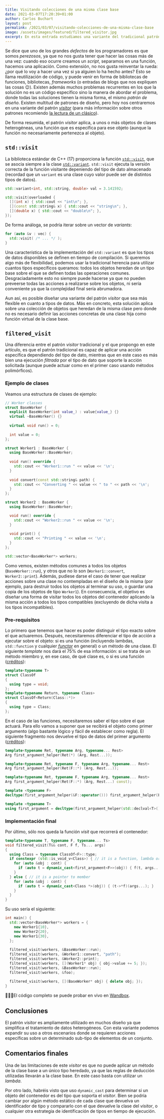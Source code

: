 ```yaml
---
title: Visitando colecciones de una misma clase base
date: 2021-03-07T17:20:39+01:00
author: Carlos Buchart
layout: post
permalink: /2021/03/07/visitando-colecciones-de-una-misma-clase-base
image: /assets/images/featured/filtered_visitor.jpg
excerpt: En esta entrada estudiamos una variante del tradicional patrón visitor, aplicado a colecciones de objetos pertenecientes a la misma jerarquía de clases.
---
```

Se dice que uno de los grandes _defectos_ de los programadores es que somos _perezosos_, ya que no nos gusta tener que hacer las cosas más de una vez: cuando eso ocurre creamos un _script_, separamos en una función, hacemos una aplicación. Como extensión, no nos gusta reinventar la rueda: ¿por qué lo voy a hacer una vez si ya alguien lo ha hecho antes? Esto se llama reutilización de código, y puede venir en forma de bibliotecas de funciones, bibliotecas, _frameworks_ (o entradas de blogs que nos expliquen las cosas 😉). Existen además muchos problemas recurrentes en los que la solución no es un código específico sino la manera de abordar el problema, donde todas las soluciones tienen la misma forma, el mismo _patrón de diseño_. Existen multitud de patrones de diseño, pero hoy nos centraremos en una variante del patrón [_visitor_](https://es.wikipedia.org/wiki/Visitor_(patr%C3%B3n_de_dise%C3%B1o)) (para más información sobre otros patrones recomiendo [la lectura de un clásico](https://www.amazon.es/Design-Patterns-Object-Oriented-professional-computing/dp/0201633612)).

De forma resumida, el patrón _visitor_ aplica, a unos o más objetos de clases heterogéneas, una función que es específica para ese objeto (aunque la función no necesariamente pertenezca al objeto).

## `std::visit`

La biblioteca estándar de C++ (17) proporciona la función [`std::visit`](https://en.cppreference.com/w/cpp/utility/variant/visit), que se asocia siempre a la clase [`std::variant`](https://en.cppreference.com/w/cpp/utility/variant). `std::visit` ejecuta la versión correcta de la función visitante depeniendo del tipo de dato almacenado (recordad que un `variant` es una clase cuyo valor puede ser de distintos tipos de datos).

```cpp
std::variant<int, std::string, double> val = 3.141592;

std::visit(overloaded {
  [](int x) { std::cout << "int\n"; },
  [](const std::string& x) { std::cout << "string\n"; },
  [](double x) { std::cout << "double\n"; },
});
```

De forma análoga, se podría iterar sobre un vector de _variants_:

```cpp
for (auto &v : vec) {
  std::visit( /* ... */ );
}
```

Una característica de la implementación del `std::variant` es que los tipos de datos disponibles se definen en tiempo de compilación. Si queremos algo más de flexibilidad, podemos usar la tradicional herencia para utilizar cuantos tipos específicos queramos: todos los objetos heredan de un tipo base sobre el que se definen todas las operaciones comunes. Desgraciadamente esto no siempre puede hacerse ya que no pueden preveerse todas las acciones a realizarse sobre los objetos, ni sería conveniente ya que la complejidad final sería abrumadora.

Aun así, es posible diseñar una variante del patrón _visitor_ que sea más flexible en cuanto a tipos de datos. Más en concreto, esta solución aplica sobre una colección de objetos que heredan de la misma clase pero donde no es necesario definir las acciones concretas de una clase hija como función virtual de la clase base.

## `filtered_visit`

Una diferencia entre el patrón _visitor_ tradicional y el que propongo en este artículo, es que el patrón tradicional es capaz de aplicar una acción específica dependiendo del tipo de dato, mientras que en este caso es más bien una ejecución _filtrada_ por el tipo de dato que soporte la acción solicitada (aunque puede actuar como en el primer caso usando métodos polimórficos).

### Ejemplo de clases

Veamos una estructura de clases de ejemplo:

```cpp
// Worker classes
struct BaseWorker {
  explicit BaseWorker(int value_) : value{value_} {}
  virtual ~BaseWorker() {}
  
  virtual void run() = 0;
  
  int value = 0;
};

struct Worker1 : BaseWorker {
  using BaseWorker::BaseWorker;
  
  void run() override {
    std::cout << "Worker1::run " << value << '\n';
  }
  
  void convert(const std::string& path) {
    std::cout << "Converting " << value << " to " << path << '\n';
  }
};

struct Worker2 : BaseWorker {
  using BaseWorker::BaseWorker;

  void run() override {
    std::cout << "Worker2::run " << value << '\n';
  }
  
  void print() {
    std::cout << "Printing " << value << '\n';
  }
};

std::vector<BaseWorker*> workers;
```

Como vemos, existen métodos comunes a todos los objetos (`BaseWorker::run`), y otros que no lo son (`Worker1::convert`, `Worker2::print`). Además, pudiese darse el caso de tener que realizar acciones sobre una clase no contempladas en el diseño de la misma (por ejemplo, para destruir todos los objetos al terminar su uso, o guardar una copia de los objetos de tipo `Worker1`). En consecuencia, el objetivo es diseñar una forma de visitar todos los objetos del contenedor aplicando la misma acción a todos los tipos compatibles (excluyendo de dicha visita a los tipos incompatibles).

### Pre-requisitos

Lo primero que tenemos que hacer es poder distinguir el tipo exacto sobre el que actuaremos. Después, necesitaremos diferenciar el tipo de acción a ejecutar sobre el objeto: si es una función (incluyendo lambdas, `std::function` y cualquier [_functor_](https://www.geeksforgeeks.org/functors-in-cpp/) en general) o un método de una clase. El siguiente _template_ nos dará el 75% de esa información: si se trata de un método miembro y, en ese caso, de qué clase es, o si es una función ([créditos](https://stackoverflow.com/q/42175294/1485885)):

```cpp
template<typename T>
struct ClassOf
{
  using type = void;
};
template<typename Return, typename Class>
struct ClassOf<Return(Class::*)>
{
  using type = Class;
};
```

En el caso de las funciones, necesitaremos saber el tipo sobre el que actuará. Para ello vamos a suponer que se recibirá el objeto como primer argumento (algo bastante lógico y fácil de establecer como regla). El siguiente fragmento nos devuelve el tipo de datos del primer argumento ([créditos](https://stackoverflow.com/q/6512019/1485885)):

```cpp
template<typename Ret, typename Arg, typename... Rest>
Arg first_argument_helper(Ret(*) (Arg, Rest...));

template<typename Ret, typename F, typename Arg, typename... Rest>
Arg first_argument_helper(Ret(F::*) (Arg, Rest...));

template<typename Ret, typename F, typename Arg, typename... Rest>
Arg first_argument_helper(Ret(F::*) (Arg, Rest...) const);

template <typename F>
decltype(first_argument_helper(&F::operator())) first_argument_helper(F);

template <typename T>
using first_argument = decltype(first_argument_helper(std::declval<T>()));
```

### Implementación final

Por último, sólo nos queda la función _visit_ que recorrerá el contenedor:

```cpp
template<typename T, typename F, typename... Ts>
void filtered_visit(T&& cont, F f, Ts... args)
{
  using Class = typename ClassOf<F>::type;
  if constexpr (std::is_void_v<Class>) { // it is a function, lambda or std::function
    for (auto &obj : cont) {
      if (auto t = dynamic_cast<first_argument<F>>(obj)) { f(t, args...); }
    }
  } else { // it is a pointer to member
    for (auto &obj : cont) {
      if (auto t = dynamic_cast<Class *>(obj)) { (t->*f)(args...); }
    }
  }
}
```

Su uso sería el siguiente:

```cpp
int main() {
  std::vector<BaseWorker*> workers = {
    new Worker1{10},
    new Worker2{20},
    new Worker1{30},
  };
  
  filtered_visit(workers, &BaseWorker::run);
  filtered_visit(workers, &Worker1::convert, "path");
  filtered_visit(workers, &Worker2::print);
  filtered_visit(workers, [](Worker1* obj) { obj->value += 5; });
  filtered_visit(workers, &BaseWorker::run);
  filtered_visit(workers, &foo);
  
  filtered_visit(workers, [](BaseWorker* obj) { delete obj; });
}
```

👨🏻‍💻El código completo se puede probar en vivo en [Wandbox](https://wandbox.org/permlink/FozfuCrUQs7hple4).

## Conclusiones

El patrón _visitor_ es ampliamente utilizado en muchos diseño ya que simplifica el tratamiento de datos heterogéneos. Con esta variante podemos expandir su uso a otros escenarios donde se requieren acciones específicas sobre un determinado sub-tipo de elementos de un conjunto.

## Comentarios finales
Una de las limitaciones de este _visitor_ es que no puede aplicar un método de la clase base a un único tipo heredado, ya que las reglas de deducción utilizadas llevarán a la clase base. En este caso basta con utilizar un _lambda_.

Por otro lado, habréis visto que uso `dynamic_cast` para determinar si un objeto del contenedor es del tipo que soporta el _visitor_. Bien se podría cambiar por algún método estático de cada clase que devuelva un identificador de tipo y compararlo con el que devuelve la clase del _visitor_, o cualquier otra estrategia de identificación de tipos en tiempo de ejecución.